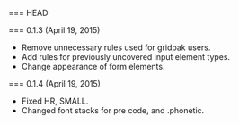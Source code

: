 === HEAD

=== 0.1.3 (April 19, 2015)

* Remove unnecessary rules used for gridpak users.
* Add rules for previously uncovered input element types.
* Change appearance of form elements.

=== 0.1.4 (April 19, 2015)

* Fixed HR, SMALL.
* Changed font stacks for pre code, and .phonetic.
